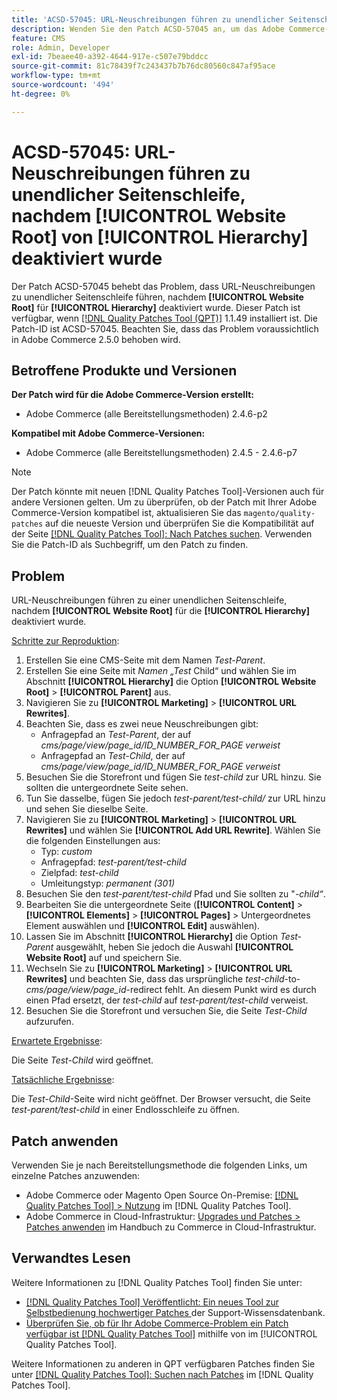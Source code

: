 ```yaml
---
title: 'ACSD-57045: URL-Neuschreibungen führen zu unendlicher Seitenschleife, nachdem [!UICONTROL Website Root] von [!UICONTROL Hierarchy] deaktiviert wurde'
description: Wenden Sie den Patch ACSD-57045 an, um das Adobe Commerce-Problem zu beheben, bei dem URL-Neuschreibungen zu unendlicher Seitenschleife führen, nachdem [!UICONTROL Website Root] in der [!UICONTROL Hierarchy] deaktiviert wurde.
feature: CMS
role: Admin, Developer
exl-id: 7beaee40-a392-4644-917e-c507e79bddcc
source-git-commit: 81c78439f7c243437b7b76dc80560c847af95ace
workflow-type: tm+mt
source-wordcount: '494'
ht-degree: 0%

---
```


# ACSD-57045: URL-Neuschreibungen führen zu unendlicher Seitenschleife, nachdem [!UICONTROL Website Root] von [!UICONTROL Hierarchy] deaktiviert wurde

Der Patch ACSD-57045 behebt das Problem, dass URL-Neuschreibungen zu unendlicher Seitenschleife führen, nachdem **[!UICONTROL Website Root]** für **[!UICONTROL Hierarchy]** deaktiviert wurde. Dieser Patch ist verfügbar, wenn [[!DNL Quality Patches Tool (QPT)]](https://experienceleague.adobe.com/en/docs/commerce-knowledge-base/kb/announcements/commerce-announcements/magento-quality-patches-released-new-tool-to-self-serve-quality-patches) 1.1.49 installiert ist. Die Patch-ID ist ACSD-57045. Beachten Sie, dass das Problem voraussichtlich in Adobe Commerce 2.5.0 behoben wird.

## Betroffene Produkte und Versionen

**Der Patch wird für die Adobe Commerce-Version erstellt:**

* Adobe Commerce (alle Bereitstellungsmethoden) 2.4.6-p2

**Kompatibel mit Adobe Commerce-Versionen:**

* Adobe Commerce (alle Bereitstellungsmethoden) 2.4.5 - 2.4.6-p7

>[!NOTE]
>
>Der Patch könnte mit neuen [!DNL Quality Patches Tool]-Versionen auch für andere Versionen gelten. Um zu überprüfen, ob der Patch mit Ihrer Adobe Commerce-Version kompatibel ist, aktualisieren Sie das `magento/quality-patches` auf die neueste Version und überprüfen Sie die Kompatibilität auf der Seite [[!DNL Quality Patches Tool]: Nach Patches suchen](https://experienceleague.adobe.com/tools/commerce-quality-patches/index.html). Verwenden Sie die Patch-ID als Suchbegriff, um den Patch zu finden.

## Problem

URL-Neuschreibungen führen zu einer unendlichen Seitenschleife, nachdem **[!UICONTROL Website Root]** für die **[!UICONTROL Hierarchy]** deaktiviert wurde.

<u>Schritte zur Reproduktion</u>:

1. Erstellen Sie eine CMS-Seite mit dem Namen *Test-Parent*.
1. Erstellen Sie eine Seite mit *Namen „Test* Child“ und wählen Sie im Abschnitt **[!UICONTROL Hierarchy]** die Option **[!UICONTROL Website Root]** > **[!UICONTROL Parent]** aus.
1. Navigieren Sie zu **[!UICONTROL Marketing]** > **[!UICONTROL URL Rewrites]**.
1. Beachten Sie, dass es zwei neue Neuschreibungen gibt:
   * Anfragepfad an *Test-Parent*, der auf *cms/page/view/page_id/ID_NUMBER_FOR_PAGE verweist*
   * Anfragepfad an *Test-Child*, der auf *cms/page/view/page_id/ID_NUMBER_FOR_PAGE verweist*
1. Besuchen Sie die Storefront und fügen Sie *test-child* zur URL hinzu. Sie sollten die untergeordnete Seite sehen.
1. Tun Sie dasselbe, fügen Sie jedoch *test-parent/test-child/* zur URL hinzu und sehen Sie dieselbe Seite.
1. Navigieren Sie zu **[!UICONTROL Marketing]** > **[!UICONTROL URL Rewrites]** und wählen Sie **[!UICONTROL Add URL Rewrite]**. Wählen Sie die folgenden Einstellungen aus:
   * Typ: *custom*
   * Anfragepfad: *test-parent/test-child*
   * Zielpfad: *test-child*
   * Umleitungstyp: *permanent (301)*
1. Besuchen Sie den *test-parent/test-child* Pfad und Sie sollten zu &quot;*-child“*.
1. Bearbeiten Sie die untergeordnete Seite (**[!UICONTROL Content]** > **[!UICONTROL Elements]** > **[!UICONTROL Pages]** > Untergeordnetes Element auswählen und **[!UICONTROL Edit]** auswählen).
1. Lassen Sie im Abschnitt **[!UICONTROL Hierarchy]** die Option *Test-Parent* ausgewählt, heben Sie jedoch die Auswahl **[!UICONTROL Website Root]** auf und speichern Sie.
1. Wechseln Sie zu **[!UICONTROL Marketing]** > **[!UICONTROL URL Rewrites]** und beachten Sie, dass das ursprüngliche *test-child*-to-*cms/page/view/page_id*-redirect fehlt. An diesem Punkt wird es durch einen Pfad ersetzt, der *test-child* auf *test-parent/test-child* verweist.
1. Besuchen Sie die Storefront und versuchen Sie, die Seite *Test-Child* aufzurufen.

<u>Erwartete Ergebnisse</u>:

Die Seite *Test-Child* wird geöffnet.

<u>Tatsächliche Ergebnisse</u>:

Die *Test-Child*-Seite wird nicht geöffnet. Der Browser versucht, die Seite *test-parent/test-child* in einer Endlosschleife zu öffnen.

## Patch anwenden

Verwenden Sie je nach Bereitstellungsmethode die folgenden Links, um einzelne Patches anzuwenden:

* Adobe Commerce oder Magento Open Source On-Premise: [[!DNL Quality Patches Tool] > Nutzung](/help/tools/quality-patches-tool/usage.md) im [!DNL Quality Patches Tool].
* Adobe Commerce in Cloud-Infrastruktur: [Upgrades und Patches > Patches anwenden](https://experienceleague.adobe.com/docs/commerce-cloud-service/user-guide/develop/upgrade/apply-patches.html) im Handbuch zu Commerce in Cloud-Infrastruktur.

## Verwandtes Lesen

Weitere Informationen zu [!DNL Quality Patches Tool] finden Sie unter:

* [[!DNL Quality Patches Tool] Veröffentlicht: Ein neues Tool zur Selbstbedienung hochwertiger Patches ](https://experienceleague.adobe.com/en/docs/commerce-knowledge-base/kb/announcements/commerce-announcements/magento-quality-patches-released-new-tool-to-self-serve-quality-patches) der Support-Wissensdatenbank.
* [Überprüfen Sie, ob für Ihr Adobe Commerce-Problem ein Patch verfügbar ist [!DNL Quality Patches Tool]](/help/tools/quality-patches-tool/patches-available-in-qpt/check-patch-for-magento-issue-with-magento-quality-patches.md) mithilfe von im [!UICONTROL Quality Patches Tool].


Weitere Informationen zu anderen in QPT verfügbaren Patches finden Sie unter [[!DNL Quality Patches Tool]: Suchen nach Patches](https://experienceleague.adobe.com/tools/commerce-quality-patches/index.html) im [!DNL Quality Patches Tool].
